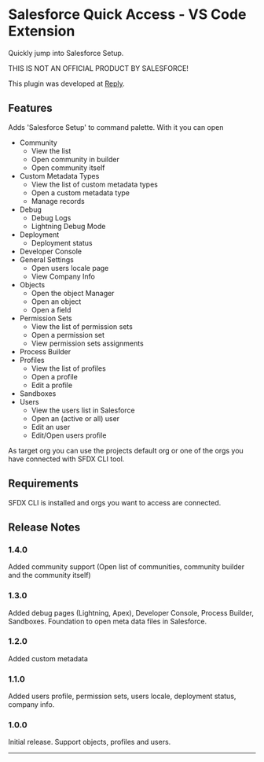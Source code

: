 # Salesforce Quick Access - VS Code Extension

Quickly jump into Salesforce Setup.

THIS IS NOT AN OFFICIAL PRODUCT BY SALESFORCE!

This plugin was developed at [Reply](http://reply.com/).

## Features

Adds 'Salesforce Setup' to command palette. With it you can open

-   Community
    -   View the list
    -   Open community in builder
    -   Open community itself
-   Custom Metadata Types
    -   View the list of custom metadata types
    -   Open a custom metadata type
    -   Manage records
-   Debug
    -   Debug Logs
    -   Lightning Debug Mode
-   Deployment
    -   Deployment status
-   Developer Console
-   General Settings
    -   Open users locale page
    -   View Company Info
-   Objects
    -   Open the object Manager
    -   Open an object
    -   Open a field
-   Permission Sets
    -   View the list of permission sets
    -   Open a permission set
    -   View permission sets assignments
-   Process Builder
-   Profiles
    -   View the list of profiles
    -   Open a profile
    -   Edit a profile
-   Sandboxes
-   Users
    -   View the users list in Salesforce
    -   Open an (active or all) user
    -   Edit an user
    -   Edit/Open users profile

As target org you can use the projects default org or one of the orgs you have connected with SFDX CLI tool.

## Requirements

SFDX CLI is installed and orgs you want to access are connected.

## Release Notes

### 1.4.0

Added community support (Open list of communities, community builder and the community itself)

### 1.3.0

Added debug pages (Lightning, Apex), Developer Console, Process Builder, Sandboxes. Foundation to open meta data files in Salesforce.

### 1.2.0

Added custom metadata

### 1.1.0

Added users profile, permission sets, users locale, deployment status, company info.

### 1.0.0

Initial release. Support objects, profiles and users.

---
